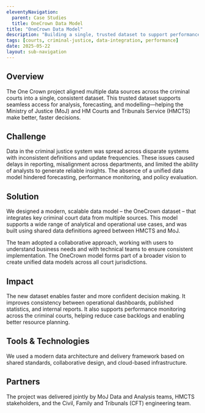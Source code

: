 ```yaml
---
eleventyNavigation:
  parent: Case Studies
  title: OneCrown Data Model
title: "OneCrown Data Model"
description: "Building a single, trusted dataset to support performance insight and decision making in criminal courts."
tags: [courts, criminal-justice, data-integration, performance]
date: 2025-05-22
layout: sub-navigation
---
```


## Overview

The One Crown project aligned multiple data sources across the criminal courts into a single, consistent dataset. This trusted dataset supports seamless access for analysis, forecasting, and modelling—helping the Ministry of Justice (MoJ) and HM Courts and Tribunals Service (HMCTS) make better, faster decisions.

## Challenge

Data in the criminal justice system was spread across disparate systems with inconsistent definitions and update frequencies. These issues caused delays in reporting, misalignment across departments, and limited the ability of analysts to generate reliable insights. The absence of a unified data model hindered forecasting, performance monitoring, and policy evaluation.

## Solution

We designed a modern, scalable data model – the OneCrown dataset – that integrates key criminal court data from multiple sources. This model supports a wide range of analytical and operational use cases, and was built using shared data definitions agreed between HMCTS and MoJ.

The team adopted a collaborative approach, working with users to understand business needs and with technical teams to ensure consistent implementation. The OneCrown model forms part of a broader vision to create unified data models across all court jurisdictions.

## Impact

The new dataset enables faster and more confident decision making. It improves consistency between operational dashboards, published statistics, and internal reports. It also supports performance monitoring across the criminal courts, helping reduce case backlogs and enabling better resource planning.

## Tools & Technologies

We used a modern data architecture and delivery framework based on shared standards, collaborative design, and cloud-based infrastructure.

## Partners

The project was delivered jointly by MoJ Data and Analysis teams, HMCTS stakeholders, and the Civil, Family and Tribunals (CFT) engineering team.
